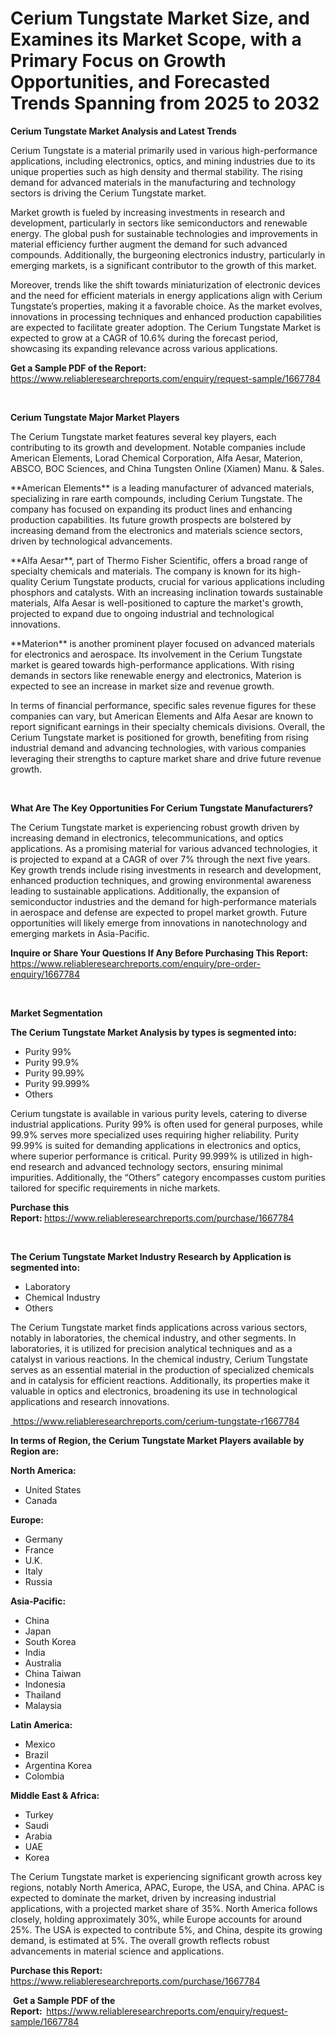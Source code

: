 <p><h1>Cerium Tungstate Market Size, and Examines its Market Scope, with a Primary Focus on Growth Opportunities, and Forecasted Trends Spanning from 2025 to 2032</h1></p><p><strong>Cerium Tungstate Market Analysis and Latest Trends</strong></p>
<p><p>Cerium Tungstate is a material primarily used in various high-performance applications, including electronics, optics, and mining industries due to its unique properties such as high density and thermal stability. The rising demand for advanced materials in the manufacturing and technology sectors is driving the Cerium Tungstate market. </p><p>Market growth is fueled by increasing investments in research and development, particularly in sectors like semiconductors and renewable energy. The global push for sustainable technologies and improvements in material efficiency further augment the demand for such advanced compounds. Additionally, the burgeoning electronics industry, particularly in emerging markets, is a significant contributor to the growth of this market. </p><p>Moreover, trends like the shift towards miniaturization of electronic devices and the need for efficient materials in energy applications align with Cerium Tungstate’s properties, making it a favorable choice. As the market evolves, innovations in processing techniques and enhanced production capabilities are expected to facilitate greater adoption. The Cerium Tungstate Market is expected to grow at a CAGR of 10.6% during the forecast period, showcasing its expanding relevance across various applications.</p></p>
<p><strong>Get a Sample PDF of the Report:&nbsp;</strong> <a href="https://www.reliableresearchreports.com/enquiry/request-sample/1667784?utm_campaign=2278&utm_medium=2&utm_source=Github&utm_content=ia&utm_term=18042025&utm_id=cerium-tungstate">https://www.reliableresearchreports.com/enquiry/request-sample/1667784</a></p>
<p>&nbsp;</p>
<p><strong>Cerium Tungstate Major Market Players</strong></p>
<p><p>The Cerium Tungstate market features several key players, each contributing to its growth and development. Notable companies include American Elements, Lorad Chemical Corporation, Alfa Aesar, Materion, ABSCO, BOC Sciences, and China Tungsten Online (Xiamen) Manu. & Sales.</p><p>**American Elements** is a leading manufacturer of advanced materials, specializing in rare earth compounds, including Cerium Tungstate. The company has focused on expanding its product lines and enhancing production capabilities. Its future growth prospects are bolstered by increasing demand from the electronics and materials science sectors, driven by technological advancements.</p><p>**Alfa Aesar**, part of Thermo Fisher Scientific, offers a broad range of specialty chemicals and materials. The company is known for its high-quality Cerium Tungstate products, crucial for various applications including phosphors and catalysts. With an increasing inclination towards sustainable materials, Alfa Aesar is well-positioned to capture the market's growth, projected to expand due to ongoing industrial and technological innovations.</p><p>**Materion** is another prominent player focused on advanced materials for electronics and aerospace. Its involvement in the Cerium Tungstate market is geared towards high-performance applications. With rising demands in sectors like renewable energy and electronics, Materion is expected to see an increase in market size and revenue growth.</p><p>In terms of financial performance, specific sales revenue figures for these companies can vary, but American Elements and Alfa Aesar are known to report significant earnings in their specialty chemicals divisions. Overall, the Cerium Tungstate market is positioned for growth, benefiting from rising industrial demand and advancing technologies, with various companies leveraging their strengths to capture market share and drive future revenue growth.</p></p>
<p>&nbsp;</p>
<p><strong>What Are The Key Opportunities For Cerium Tungstate Manufacturers?</strong></p>
<p><p>The Cerium Tungstate market is experiencing robust growth driven by increasing demand in electronics, telecommunications, and optics applications. As a promising material for various advanced technologies, it is projected to expand at a CAGR of over 7% through the next five years. Key growth trends include rising investments in research and development, enhanced production techniques, and growing environmental awareness leading to sustainable applications. Additionally, the expansion of semiconductor industries and the demand for high-performance materials in aerospace and defense are expected to propel market growth. Future opportunities will likely emerge from innovations in nanotechnology and emerging markets in Asia-Pacific.</p></p>
<p><strong>Inquire or Share Your Questions If Any Before Purchasing This Report:</strong> <a href="https://www.reliableresearchreports.com/enquiry/pre-order-enquiry/1667784?utm_campaign=2278&utm_medium=2&utm_source=Github&utm_content=ia&utm_term=18042025&utm_id=cerium-tungstate">https://www.reliableresearchreports.com/enquiry/pre-order-enquiry/1667784</a></p>
<p>&nbsp;</p>
<p><strong>Market Segmentation</strong></p>
<p><strong>The Cerium Tungstate Market Analysis by types is segmented into:</strong></p>
<p><ul><li>Purity 99%</li><li>Purity 99.9%</li><li>Purity 99.99%</li><li>Purity 99.999%</li><li>Others</li></ul></p>
<p><p>Cerium tungstate is available in various purity levels, catering to diverse industrial applications. Purity 99% is often used for general purposes, while 99.9% serves more specialized uses requiring higher reliability. Purity 99.99% is suited for demanding applications in electronics and optics, where superior performance is critical. Purity 99.999% is utilized in high-end research and advanced technology sectors, ensuring minimal impurities. Additionally, the “Others” category encompasses custom purities tailored for specific requirements in niche markets.</p></p>
<p><strong>Purchase this Report:&nbsp;</strong><a href="https://www.reliableresearchreports.com/purchase/1667784?utm_campaign=2278&utm_medium=2&utm_source=Github&utm_content=ia&utm_term=18042025&utm_id=cerium-tungstate">https://www.reliableresearchreports.com/purchase/1667784</a></p>
<p>&nbsp;</p>
<p><strong>The Cerium Tungstate Market Industry Research by Application is segmented into:</strong></p>
<p><ul><li>Laboratory</li><li>Chemical Industry</li><li>Others</li></ul></p>
<p><p>The Cerium Tungstate market finds applications across various sectors, notably in laboratories, the chemical industry, and other segments. In laboratories, it is utilized for precision analytical techniques and as a catalyst in various reactions. In the chemical industry, Cerium Tungstate serves as an essential material in the production of specialized chemicals and in catalysis for efficient reactions. Additionally, its properties make it valuable in optics and electronics, broadening its use in technological applications and research innovations.</p></p>
<p><a href="https://www.reliableresearchreports.com/cerium-tungstate-r1667784?utm_campaign=2278&utm_medium=2&utm_source=Github&utm_content=ia&utm_term=18042025&utm_id=cerium-tungstate">&nbsp;https://www.reliableresearchreports.com/cerium-tungstate-r1667784</a></p>
<p><strong>In terms of Region, the Cerium Tungstate Market Players available by Region are:</strong></p>
<p>
    <p> <strong> North America: </strong>
        <ul>
            <li>United States</li>
            <li>Canada</li>
        </ul>
        </p> 
    <p> <strong> Europe: </strong>
        <ul>
            <li>Germany</li>
            <li>France</li>
            <li>U.K.</li>
            <li>Italy</li>
            <li>Russia</li>
        </ul>
        </p> 
    <p> <strong> Asia-Pacific: </strong>
        <ul>
            <li>China</li>
            <li>Japan</li>
            <li>South Korea</li>
            <li>India</li>
            <li>Australia</li>
            <li>China Taiwan</li>
            <li>Indonesia</li>
            <li>Thailand</li>
            <li>Malaysia</li>
        </ul>
        </p> 
    <p> <strong> Latin America: </strong>
        <ul>
            <li>Mexico</li>
            <li>Brazil</li>
            <li>Argentina Korea</li>
            <li>Colombia</li>
        </ul>
        </p> 
    <p> <strong> Middle East & Africa: </strong>
        <ul>
            <li>Turkey</li>
            <li>Saudi</li>
            <li>Arabia</li>
            <li>UAE</li>
            <li>Korea</li>
        </ul>
    </p>
    </p>
<p><p>The Cerium Tungstate market is experiencing significant growth across key regions, notably North America, APAC, Europe, the USA, and China. APAC is expected to dominate the market, driven by increasing industrial applications, with a projected market share of 35%. North America follows closely, holding approximately 30%, while Europe accounts for around 25%. The USA is expected to contribute 5%, and China, despite its growing demand, is estimated at 5%. The overall growth reflects robust advancements in material science and applications.</p></p>
<p><strong>Purchase this Report: </strong><a href="https://www.reliableresearchreports.com/purchase/1667784?utm_campaign=2278&utm_medium=2&utm_source=Github&utm_content=ia&utm_term=18042025&utm_id=cerium-tungstate">https://www.reliableresearchreports.com/purchase/1667784</a></p>
<p>&nbsp;<strong>Get a Sample PDF of the Report:&nbsp;&nbsp;</strong><a href="https://www.reliableresearchreports.com/enquiry/request-sample/1667784?utm_campaign=2278&utm_medium=2&utm_source=Github&utm_content=ia&utm_term=18042025&utm_id=cerium-tungstate">https://www.reliableresearchreports.com/enquiry/request-sample/1667784</a></p>
<p><strong></strong></p>
<p><p></p><p></p><p></p></p>